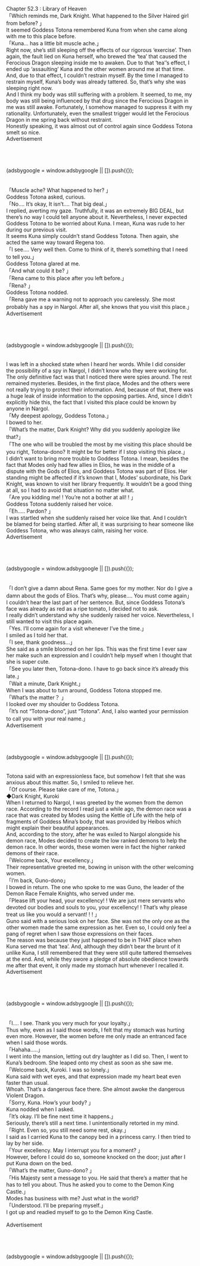 <br/>
<br/>
<br/>
Chapter 52.3 : Library of Heaven<br/>
「Which reminds me, Dark Knight. What happened to the Silver Haired girl from before? 」<br/>
It seemed Goddess Totona remembered Kuna from when she came along with me to this place before.<br/>
「Kuna… has a little bit muscle ache.」<br/>
Right now, she’s still sleeping off the effects of our rigorous ‘exercise’. Then again, the fault lied on Kuna herself, who brewed the ‘tea’ that caused the Ferocious Dragon sleeping inside me to awaken. Due to that ‘tea’’s effect, I ended up ‘assaulting’ Kuna and the other women around me at that time.<br/>
And, due to that effect, I couldn’t restrain myself. By the time I managed to restrain myself, Kuna’s body was already tattered. So, that’s why she was sleeping right now.<br/>
And I think my body was still suffering with a problem. It seemed, to me, my body was still being influenced by that drug since the Ferocious Dragon in me was still awake. Fortunately, I somehow managed to suppress it with my rationality. Unfortunately, even the smallest trigger would let the Ferocious Dragon in me spring back without restraint.<br/>
Honestly speaking, it was almost out of control again since Goddess Totona smelt so nice.<br/>
Advertisement<br/>
<br/>
<br/>
<br/>
<br/>
     (adsbygoogle = window.adsbygoogle || []).push({});<br/>
<br/>
<br/>
「Muscle ache? What happened to her? 」<br/>
Goddess Totona asked, curious.<br/>
「No…. It’s okay, It isn’t…. That big deal.」<br/>
I replied, averting my gaze. Truthfully, it was an extremely BIG DEAL, but there’s no way I could tell anyone about it. Nevertheless, I never expected Goddess Totona to be worried about Kuna. I mean, Kuna was rude to her during our previous visit.<br/>
It seems Kuna simply couldn’t stand Goddess Totona. Then again, she acted the same way toward Regena too.<br/>
「I see…. Very well then. Come to think of it, there’s something that I need to tell you.」<br/>
Goddess Totona glared at me.<br/>
「And what could it be? 」<br/>
「Rena came to this place after you left before.」<br/>
「Rena? 」<br/>
Goddess Totona nodded.<br/>
「Rena gave me a warning not to approach you carelessly. She most probably has a spy in Nargol. After all, she knows that you visit this place.」<br/>
Advertisement<br/>
<br/>
<br/>
<br/>
<br/>
     (adsbygoogle = window.adsbygoogle || []).push({});<br/>
<br/>
<br/>
I was left in a shocked state when I heard her words. While I did consider the possibility of a spy in Nargol, I didn’t know who they were working for. The only definitive fact was that I noticed there were spies around. The rest remained mysteries. Besides, in the first place, Modes and the others were not really trying to protect their information. And, because of that, there was a huge leak of inside information to the opposing parties. And, since I didn’t explicitly hide this, the fact that I visited this place could be known by anyone in Nargol.<br/>
「My deepest apology, Goddess Totona.」<br/>
I bowed to her.<br/>
「What’s the matter, Dark Knight? Why did you suddenly apologize like that?」<br/>
「The one who will be troubled the most by me visiting this place should be you right, Totona-dono? It might be for better if I stop visiting this place.」<br/>
I didn’t want to bring more trouble to Goddess Totona. I mean, besides the fact that Modes only had few allies in Elios, he was in the middle of a dispute with the Gods of Elios, and Goddess Totona was part of Elios. Her standing might be affected if it’s known that I, Modes’ subordinate, his Dark Knight, was known to visit her library frequently. It wouldn’t be a good thing at all, so I had to avoid that situation no matter what.<br/>
「Are you kidding me! ! You’re not a bother at all! ! 」<br/>
Goddess Totona suddenly raised her voice.<br/>
「Eh….. Pardon? 」<br/>
I was startled when she suddenly raised her voice like that. And I couldn’t be blamed for being startled. After all, it was surprising to hear someone like Goddess Totona, who was always calm, raising her voice.<br/>
Advertisement<br/>
<br/>
<br/>
<br/>
<br/>
     (adsbygoogle = window.adsbygoogle || []).push({});<br/>
<br/>
<br/>
「I don’t give a damn about Rena. Same goes for my mother. Nor do I give a damn about the gods of Elios. That’s why, please…. You must come again」<br/>
I couldn’t hear the last part of her sentence. But, since Goddess Totona’s face was already as red as a ripe tomato, I decided not to ask.<br/>
I really didn’t understand why she suddenly raised her voice. Nevertheless, I still wanted to visit this place again.<br/>
「Yes. I’ll come again for a visit whenever I’ve the time.」<br/>
I smiled as I told her that.<br/>
「I see, thank goodness…」<br/>
She said as a smile bloomed on her lips. This was the first time I ever saw her make such an expression and I couldn’t help myself when I thought that she is super cute.<br/>
「See you later then, Totona-dono. I have to go back since it’s already this late.」<br/>
「Wait a minute, Dark Knight.」<br/>
When I was about to turn around, Goddess Totona stopped me.<br/>
「What’s the matter？ 」<br/>
I looked over my shoulder to Goddess Totona.<br/>
「It’s not “Totona-dono”, just “Totona”. And, I also wanted your permission to call you with your real name.」<br/>
Advertisement<br/>
<br/>
<br/>
<br/>
<br/>
     (adsbygoogle = window.adsbygoogle || []).push({});<br/>
<br/>
<br/>
Totona said with an expressionless face, but somehow I felt that she was anxious about this matter. So, I smiled to relieve her.<br/>
「Of course. Please take care of me, Totona.」<br/>
◆Dark Knight, Kuroki<br/>
When I returned to Nargol, I was greeted by the women from the demon race. According to the record I read just a while ago, the demon race was a race that was created by Modes using the Kettle of Life with the help of fragments of Goddess Mina’s body, that was provided by Heibos which might explain their beautiful appearances.<br/>
And, according to the story, after he was exiled to Nargol alongside his demon race, Modes decided to create the low ranked demons to help the demon race. In other words, these women were in fact the higher ranked demons of their race.<br/>
「Welcome back, Your excellency.」<br/>
Their representative greeted me, bowing in unison with the other welcoming women.<br/>
「I’m back, Guno-dono」<br/>
I bowed in return. The one who spoke to me was Guno, the leader of the Demon Race Female Knights, who served under me.<br/>
「Please lift your head, your excellency! ! We are just mere servants who devoted our bodies and souls to you, your excellency! ! That’s why please treat us like you would a servant! ! ! 」<br/>
Guno said with a serious look on her face. She was not the only one as the other women made the same expression as her. Even so, I could only feel a pang of regret when I saw those expressions on their faces.<br/>
The reason was because they just happened to be in THAT place when Kuna served me that ‘tea’. And, although they didn’t bear the brunt of it unlike Kuna, I still remembered that they were still quite tattered themselves at the end. And, while they swore a pledge of absolute obedience towards me after that event, it only made my stomach hurt whenever I recalled it.<br/>
Advertisement<br/>
<br/>
<br/>
<br/>
<br/>
     (adsbygoogle = window.adsbygoogle || []).push({});<br/>
<br/>
<br/>
「I…. I see. Thank you very much for your loyalty.」<br/>
Thus why, even as I said those words, I felt that my stomach was hurting even more. However, the women before me only made an entranced face when I said those words.<br/>
「Hahaha…..」<br/>
I went into the mansion, letting out dry laughter as I did so. Then, I went to Kuna’s bedroom. She leaped onto my chest as soon as she saw me.<br/>
「Welcome back, Kuroki. I was so lonely.」<br/>
Kuna said with wet eyes, and that expression made my heart beat even faster than usual.<br/>
Whoah. That’s a dangerous face there. She almost awoke the dangerous Violent Dragon.<br/>
「Sorry, Kuna. How’s your body? 」<br/>
Kuna nodded when I asked.<br/>
「It’s okay. I’ll be fine next time it happens.」<br/>
Seriously, there’s still a next time. I unintentionally retorted in my mind.<br/>
「Right. Even so, you still need some rest, okay.」<br/>
I said as I carried Kuna to the canopy bed in a princess carry. I then tried to lay by her side.<br/>
「Your excellency. May I interrupt you for a moment? 」<br/>
However, before I could do so, someone knocked on the door; just after I put Kuna down on the bed.<br/>
「What’s the matter, Guno-dono? 」<br/>
「His Majesty sent a message to you. He said that there’s a matter that he has to tell you about. Thus he asked you to come to the Demon King Castle.」<br/>
Modes has business with me? Just what in the world?<br/>
「Understood. I’ll be preparing myself.」<br/>
I got up and readied myself to go to the Demon King Castle.<br/>
<br/>
Advertisement<br/>
<br/>
<br/>
<br/>
<br/>
     (adsbygoogle = window.adsbygoogle || []).push({});<br/>
<br/>
 <br/>
<br/>
<br/>
<br/>
<br/>
